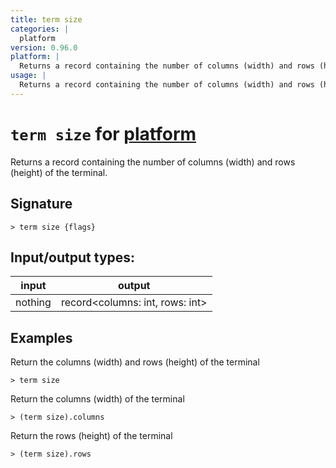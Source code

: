 ```yaml
---
title: term size
categories: |
  platform
version: 0.96.0
platform: |
  Returns a record containing the number of columns (width) and rows (height) of the terminal.
usage: |
  Returns a record containing the number of columns (width) and rows (height) of the terminal.
---
```

<!-- This file is automatically generated. Please edit the command in https://github.com/nushell/nushell instead. -->

# `term size` for [platform](/commands/categories/platform.md)

<div class='command-title'>Returns a record containing the number of columns (width) and rows (height) of the terminal.</div>

## Signature

```> term size {flags} ```


## Input/output types:

| input   | output                          |
| ------- | ------------------------------- |
| nothing | record\<columns: int, rows: int\> |

## Examples

Return the columns (width) and rows (height) of the terminal
```nu
> term size

```

Return the columns (width) of the terminal
```nu
> (term size).columns

```

Return the rows (height) of the terminal
```nu
> (term size).rows

```
